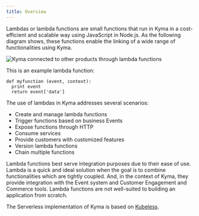 ```yaml
---
title: Overview
---
```


Lambdas or lambda functions are small functions that run in Kyma in a cost-efficient and scalable way using JavaScript in Node.js. As the following diagram shows, these functions enable the linking of a wide range of functionalities using Kyma.

![Kyma connected to other products through lambda functions](./assets/kyma_connected.png)


This is an example lambda function:

```
def myfunction (event, context):
  print event
  return event['data']

```

The use of lambdas in Kyma addresses several scenarios:  

 * Create and manage lambda functions
 * Trigger functions based on business Events
 * Expose functions through HTTP
 * Consume services
 * Provide customers with customized features
 * Version lambda functions
 * Chain multiple functions

Lambda functions best serve integration purposes due to their ease of use. Lambda is a quick and ideal solution when the goal is to combine functionalities which are tightly coupled. And, in the context of Kyma, they provide integration with the Event system and Customer Engagement and Commerce tools. Lambda functions are not well-suited to building an application from scratch.

The Serverless implementation of Kyma is based on [Kubeless](https://github.com/kubeless/kubeless).
